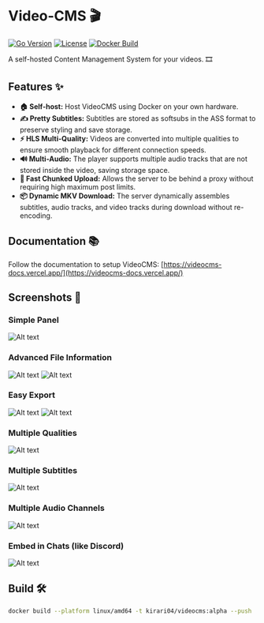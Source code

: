 # Video-CMS 🎬

[![Go Version](https://img.shields.io/badge/go-1.24-blue.svg)](https://golang.org/)
[![License](https://img.shields.io/badge/License-AGPL%20v3-blue.svg)](https://www.gnu.org/licenses/agpl-3.0)
[![Docker Build](https://img.shields.io/badge/docker-build-brightgreen.svg)](https://hub.docker.com/r/kirari04/videocms)

A self-hosted Content Management System for your videos. 🎞️

## Features ✨

- **🏠 Self-host:** Host VideoCMS using Docker on your own hardware.
- **✍️ Pretty Subtitles:** Subtitles are stored as softsubs in the ASS format to preserve styling and save storage.
- **⚡ HLS Multi-Quality:** Videos are converted into multiple qualities to ensure smooth playback for different connection speeds.
- **🔊 Multi-Audio:** The player supports multiple audio tracks that are not stored inside the video, saving storage space.
- **🚀 Fast Chunked Upload:** Allows the server to be behind a proxy without requiring high maximum post limits.
- **📦 Dynamic MKV Download:** The server dynamically assembles subtitles, audio tracks, and video tracks during download without re-encoding.

## Documentation 📚

Follow the documentation to setup VideoCMS: [https://videocms-docs.vercel.app/](https://videocms-docs.vercel.app/)

## Screenshots 📸

### Simple Panel
![Alt text](./docs/image.png)

### Advanced File Information
![Alt text](./docs/image2.png)
![Alt text](./docs/image5.png)

### Easy Export
![Alt text](./docs/image3.png)
![Alt text](./docs/image4.png)

### Multiple Qualities
![Alt text](./docs/image6.png)

### Multiple Subtitles
![Alt text](./docs/image7.png)

### Multiple Audio Channels
![Alt text](./docs/image8.png)

### Embed in Chats (like Discord)
![Alt text](./docs/image9.png)

## Build 🛠️

```bash
docker build --platform linux/amd64 -t kirari04/videocms:alpha --push .
```